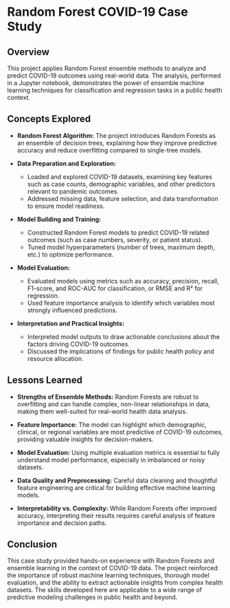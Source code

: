 # Random Forest COVID-19 Case Study

## Overview

This project applies Random Forest ensemble methods to analyze and predict COVID-19 outcomes using real-world data. The analysis, performed in a Jupyter notebook, demonstrates the power of ensemble machine learning techniques for classification and regression tasks in a public health context.

## Concepts Explored

* **Random Forest Algorithm:**
  The project introduces Random Forests as an ensemble of decision trees, explaining how they improve predictive accuracy and reduce overfitting compared to single-tree models.

* **Data Preparation and Exploration:**

  * Loaded and explored COVID-19 datasets, examining key features such as case counts, demographic variables, and other predictors relevant to pandemic outcomes.
  * Addressed missing data, feature selection, and data transformation to ensure model readiness.

* **Model Building and Training:**

  * Constructed Random Forest models to predict COVID-19 related outcomes (such as case numbers, severity, or patient status).
  * Tuned model hyperparameters (number of trees, maximum depth, etc.) to optimize performance.

* **Model Evaluation:**

  * Evaluated models using metrics such as accuracy, precision, recall, F1-score, and ROC-AUC for classification, or RMSE and R² for regression.
  * Used feature importance analysis to identify which variables most strongly influenced predictions.

* **Interpretation and Practical Insights:**

  * Interpreted model outputs to draw actionable conclusions about the factors driving COVID-19 outcomes.
  * Discussed the implications of findings for public health policy and resource allocation.

## Lessons Learned

* **Strengths of Ensemble Methods:**
  Random Forests are robust to overfitting and can handle complex, non-linear relationships in data, making them well-suited for real-world health data analysis.

* **Feature Importance:**
  The model can highlight which demographic, clinical, or regional variables are most predictive of COVID-19 outcomes, providing valuable insights for decision-makers.

* **Model Evaluation:**
  Using multiple evaluation metrics is essential to fully understand model performance, especially in imbalanced or noisy datasets.

* **Data Quality and Preprocessing:**
  Careful data cleaning and thoughtful feature engineering are critical for building effective machine learning models.

* **Interpretability vs. Complexity:**
  While Random Forests offer improved accuracy, interpreting their results requires careful analysis of feature importance and decision paths.

## Conclusion

This case study provided hands-on experience with Random Forests and ensemble learning in the context of COVID-19 data. The project reinforced the importance of robust machine learning techniques, thorough model evaluation, and the ability to extract actionable insights from complex health datasets. The skills developed here are applicable to a wide range of predictive modeling challenges in public health and beyond.
